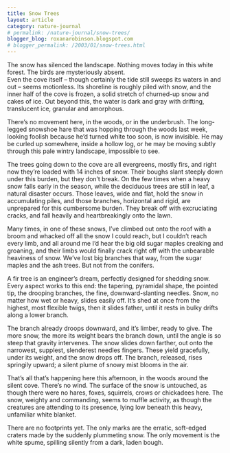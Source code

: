```yaml
---
title: Snow Trees
layout: article
category: nature-journal
# permalink: /nature-journal/snow-trees/
blogger_blog: roxanarobinson.blogspot.com
# blogger_permalink: /2003/01/snow-trees.html
---
```

The snow has silenced the landscape. Nothing moves today in this white forest. The birds are mysteriously absent.  
Even the cove itself – though certainly the tide still sweeps its waters in and out – seems motionless. Its shoreline is roughly piled with snow, and the inner half of the cove is frozen, a solid stretch of churned-up snow and cakes of ice. Out beyond this, the water is dark and gray with drifting, translucent ice, granular and amorphous. 

There’s no movement here, in the woods, or in the underbrush. The long-legged snowshoe hare that was hopping through the woods last week, looking foolish because he’d turned white too soon, is now invisible. He may be curled up somewhere, inside a hollow log, or he may be moving subtly through this pale wintry landscape, impossible to see.  

The trees going down to the cove are all evergreens, mostly firs, and right now they’re loaded with 14 inches of snow. Their boughs slant steeply down under this burden, but they don’t break. On the few times when a heavy snow falls early in the season, while the deciduous trees are still in leaf, a natural disaster occurs. Those leaves, wide and flat, hold the snow in accumulating piles, and those branches, horizontal and rigid, are unprepared for this cumbersome burden. They break off with excruciating cracks, and fall heavily and heartbreakingly onto the lawn.  

Many times, in one of these snows, I’ve climbed out onto the roof with a broom and whacked off all the snow I could reach, but I couldn’t reach every limb, and all around me I’d hear the big old sugar maples creaking and groaning, and their limbs would finally crack right off with the unbearable heaviness of snow. We’ve lost big branches that way, from the sugar maples and the ash trees. But not from the conifers.  

A fir tree is an engineer’s dream, perfectly designed for shedding snow. Every aspect works to this end: the tapering, pyramidal shape, the pointed tip, the drooping branches, the fine, downward-slanting needles. Snow, no matter how wet or heavy, slides easily off. It’s shed at once from the highest, most flexible twigs, then it slides father, until it rests in bulky drifts along a lower branch.  

The branch already droops downward, and it’s limber, ready to give. The more snow, the more its weight bears the branch down, until the angle is so steep that gravity intervenes. The snow slides down farther, out onto the narrowest, supplest, slenderest needles fingers. These yield gracefully, under its weight, and the snow drops off. The branch, released, rises springily upward; a silent plume of snowy mist blooms in the air.  

That’s all that’s happening here this afternoon, in the woods around the silent cove. There’s no wind. The surface of the snow is untouched, as though there were no hares, foxes, squirrels, crows or chickadees here. The snow, weighty and commanding, seems to muffle activity, as though the creatures are attending to its presence, lying low beneath this heavy, unfamiliar white blanket.  

There are no footprints yet. The only marks are the erratic, soft-edged craters made by the suddenly plummeting snow. The only movement is the white spume, spilling silently from a dark, laden bough.
